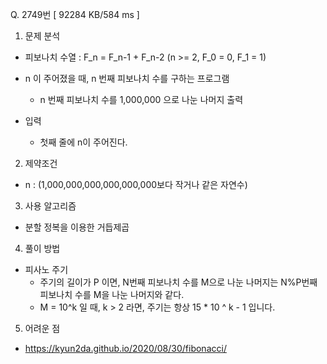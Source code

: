 Q. 2749번 [ 92284 KB/584 ms ]

1. 문제 분석
- 피보나치 수열 : F_n = F_n-1 + F_n-2 (n >= 2, F_0 = 0, F_1 = 1)
- n 이 주어졌을 때, n 번째 피보나치 수를 구하는 프로그램
  - n 번째 피보나치 수를 1,000,000 으로 나눈 나머지 출력


- 입력
  - 첫째 줄에 n이 주어진다.

2. 제약조건
- n : (1,000,000,000,000,000,000보다 작거나 같은 자연수)

3. 사용 알고리즘
- 분할 정복을 이용한 거듭제곱

4. 풀이 방법
- 피사노 주기
  - 주기의 길이가 P 이면, N번째 피보나치 수를 M으로 나눈 나머지는 N%P번째 피보나치 수를 M을 나눈 나머지와 같다.
  - M = 10^k 일 때, k > 2 라면, 주기는 항상 15 * 10 ^ k - 1 입니다.

5. 어려운 점
- https://kyun2da.github.io/2020/08/30/fibonacci/